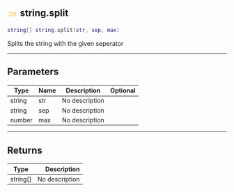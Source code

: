 ## <img src="../../.gitbook/assets/shared.png" width="24" height=24 /> string.split

```lua
string[] string.split(str, sep, max)
```

Splits the string with the given seperator

------
## Parameters

| Type   | Name | Description | Optional |
| ------ | ---- | ----------- | -------: |
| string | str | No description |  |
| string | sep | No description |  |
| number | max | No description |  |


------
## Returns

| Type   | Description |
| ------ | ----------: |
| string[] | No description |

